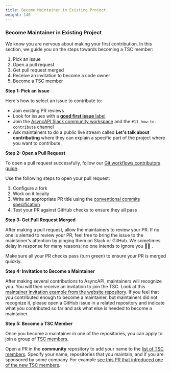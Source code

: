 ```yaml
---
title: Become Maintainer in Existing Project
weight: 140
---
```


### Become Maintainer in Existing Project

We know you are nervous about making your first contribution. In this section, we guide you on the steps towards becoming a TSC member:

1. Pick an issue
2. Open a pull request
3. Get pull request merged
4. Receive an invitation to become a code owner
5. Become a TSC member

**Step 1: Pick an Issue**

Here's how to select an issue to contribute to:
* Join existing PR reviews
* Look for issues with a [**good first issue** label](https://github.com/issues?page=1&q=is%3Aopen+org%3Aasyncapi+sort%3Aupdated-desc+label%3A%22good+first+issue%22)
* Join the [AsyncAPI Slack community workspace](https://asyncapi.com/slack-invite) and the `#11_how-to-contribute` channel
* Ask maintainers to do a public live stream called **Let's talk about contributing** where they can explain a specific part of the project where you want to contribute.

**Step 2: Open a Pull Request**

To open a pull request successfully, follow our [Git workflows contributors guide](https://github.com/asyncapi/community/blob/master/git-workflow.md).

Use the following steps to open your pull request:
1. Configure a fork
2. Work on it locally 
3. Write an appropriate PR title using the [conventional commits specification](https://github.com/asyncapi/.github/blob/master/CONTRIBUTING.md#conventional-commits)
4. Test your PR against GitHub checks to ensure they all pass

**Step 3: Get Pull Request Merged**

After making a pull request, allow the maintainers to review your PR. If no one is alerted to review your PR, feel free to bring the issue to the maintainer's attention by pinging them on Slack or GitHub. We sometimes delay in response for many reasons; no one intends to ignore you 🙏🏼 .

Make sure all your PR checks pass (turn green) to ensure your PR is merged quickly.   

**Step 4: Invitation to Become a Maintainer**

After making several contributions to AsyncAPI, maintainers will recognize you. You will then receive an invitation to join the TSC. Look at this [maintainer invitation example from the website repository](https://github.com/asyncapi/website/pull/890). If you feel that you contributed enough to become a maintainer, but maintainers did not recognize it, please open a GitHub issue in a related repository and indicate what you contributed so far and ask what else is needed to become a maintainer.

**Step 5: Become a TSC Member**

Once you become a maintainer in one of the repositories, you can apply to join a group of [TSC members](https://www.asyncapi.com/community/tsc).

Open a PR in the **community** repository to add your name to the [list of TSC members](https://github.com/asyncapi/community/blob/master/TSC_MEMBERS.json). Specify your name, repositories that you maintain, and if you are sponsored by some company. For example [see this PR that introduced one of the new TSC members](https://github.com/asyncapi/community/pull/277).
